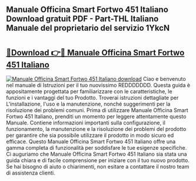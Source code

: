 ## Manuale Officina Smart Fortwo 451 Italiano Download gratuit PDF - Part-THL Italiano Manuale del proprietario del servizio 1YkcN

# <h2><a href="http://dfbpdr.blite.top/?on=Manuale+Officina+Smart+Fortwo+451+Italiano">🔗Download 👉🔴 Manuale Officina Smart Fortwo 451 Italiano</a></h2>

[![Manuale Officina Smart Fortwo 451 Italiano download](https://i.imgur.com/lujVjoI.png)](http://dfbpdr.blite.top/?on=Manuale+Officina+Smart+Fortwo+451+Italiano)
Ciao e benvenuto nel manuale di Istruzioni per il tuo nuovissimo REDDDDDDD. Questa guida è appositamente progettata per familiarizzare con le caratteristiche, le funzioni e i vantaggi del tuo Prodotto. Troverai istruzioni dettagliate per L'installazione, l'uso e la manutenzione, nonché suggerimenti per la risoluzione dei problemi comuni. Prima di utilizzare Manuale Officina Smart Fortwo 451 Italiano, prenditi un momento per leggere attentamente questo Manuale. Contiene informazioni importanti sulla configurazione, il funzionamento, la manutenzione e la risoluzione dei problemi del prodotto per garantire che sia possibile utilizzare il prodotto in modo sicuro ed efficace. Questo Manuale Officina Smart Fortwo 451 Italiano offre una gamma completa di funzionalità per soddisfare le tue esigenze specifiche. Ci auguriamo che Manuale Officina Smart Fortwo 451 Italiano sia stata una guida chiara e di facile comprensione per iniziare con il tuo nuovo prodotto. Se hai bisogno di aiuto o chiarimenti, non esitare a contattare il nostro team di assistenza clienti.
